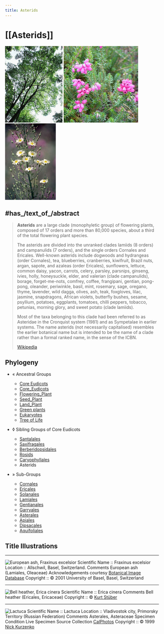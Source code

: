 ```yaml
---
title: Asterids
---
```


# [[Asterids]]  

![Fraxinus_excelsior](Asterids/Fraxinus_excelsior.jpg)  ![Erica_cinera](Asterids/Erica_cinera.jpg)  ![Lactuca](Asterids/Lactuca.jpg) 

## #has_/text_of_/abstract 

> **Asterids** are a large clade (monophyletic group) of flowering plants, 
> composed of 17 orders and more than 80,000 species, 
> about a third of the total flowering plant species. 
> 
> The asterids are divided into the unranked clades lamiids (8 orders) and campanulids (7 orders), 
> and the single orders Cornales and Ericales. Well-known asterids include dogwoods and hydrangeas (order Cornales), tea, blueberries, cranberries, kiwifruit, Brazil nuts, argan, sapote, and azaleas (order Ericales), sunflowers, lettuce, common daisy, yacon, carrots, celery, parsley, parsnips, ginseng, ivies, holly, honeysuckle, elder, and valerian (clade campanulids), borage, forget-me-nots, comfrey, coffee, frangipani, gentian, pong-pong, oleander, periwinkle, basil, mint, rosemary, sage, oregano, thyme, lavender, wild dagga, olives, ash, teak, foxgloves, lilac, jasmine, snapdragons, African violets, butterfly bushes, sesame, psyllium, potatoes, eggplants, tomatoes, chilli peppers, tobacco, petunias, morning glory, and sweet potato (clade lamiids).
>
> Most of the taxa belonging to this clade had been referred to as Asteridae in the Cronquist system (1981) and as Sympetalae in earlier systems.  The name asterids (not necessarily capitalised) resembles the earlier botanical name but is intended to be the name of a clade rather than a formal ranked name, in the sense of the ICBN.
>
> [Wikipedia](https://en.wikipedia.org/wiki/Asterids) 


## Phylogeny 


-   « Ancestral Groups  
    -   [Core Eudicots](Core_Eudicots)
    -   [Core_Eudicots](../Core_Eudicots.md)
    -   [Flowering_Plant](../../../Flowering_Plant.md)
    -   [Seed_Plant](../../../../Seed_Plant.md)
    -   [Land_Plant](../../../../../Land_Plant.md)
    -   [Green plants](../../../../../../Plants.md)
    -   [Eukaryotes](Eukaryotes)
    -   [Tree of Life](../../../../../../../Tree_of_Life.md)

-   ◊ Sibling Groups of  Core Eudicots
    -   [Santalales](Santalales.md)
    -   [Saxifragales](Saxifragales.md)
    -   [Berberidopsidales](Berberidopsidales.md)
    -   [Rosids](Rosids.md)
    -   [Caryophyllales](Caryophyllales.md)
    -   Asterids

-   » Sub-Groups
    -   [Cornales](Asterids/Cornales.md)
    -   [Ericales](Asterids/Cornales/Ericales.md)
    -   [Solanales](Asterids/Solanales.md)
    -   [Lamiales](Asterids/Lamiales.md)
    -   [Gentianales](Asterids/Gentianales.md)
    -   [Garryales](Asterids/Garryales.md)
    -   [Asterales](Asterids/Asterales.md)
    -   [Apiales](Asterids/Apiales.md)
    -   [Dipsacales](Asterids/Dipsacales.md)
    -   [Aquifoliales](Asterids/Aquifoliales.md)


## Title Illustrations


------------------------------------------------------------------------
![European ash, Fraxinus excelsior](Fraxinus_excelsior.jpg)
Scientific Name ::   Fraxinus excelsior
Location ::         Allschwil, Basel, Switzerland.
Comments           European ash (Lamiales, Oleaceae)
Acknowledgements   courtesy [Botanical Image Database](http://www.unibas.ch/botimage/)
Copyright ::          © 2001 University of Basel, Basel, Switzerland 

---------------------------------------------------------------------
![Bell heather, Erica cinera](Erica_cinera.jpg)
Scientific Name ::  Erica cinera
Comments          Bell heather (Ericales, Ericaceae)
Copyright ::         © [Kurt Stüber](http://www.biolib.de/) 

-------------------------------------------------------------------------
![Lactuca](Lactuca.jpg)
Scientific Name ::     Lactuca
Location ::           Vladivostok city, Primorsky Territory (Russian Federation)
Comments             Asterales, Asteraceae
Specimen Condition   Live Specimen
Source Collection    [CalPhotos](http://calphotos.berkeley.edu/)
Copyright ::            © 1999 [Nick Kurzenko](mailto:kurzenko@ibss.dvo.ru) 


